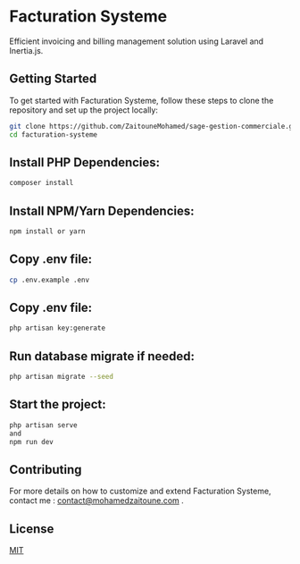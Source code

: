 # Facturation Systeme

Efficient invoicing and billing management solution using Laravel and Inertia.js.


## Getting Started

To get started with Facturation Systeme, follow these steps to clone the repository and set up the project locally:

```bash
git clone https://github.com/ZaitouneMohamed/sage-gestion-commerciale.git
cd facturation-systeme
```

## Install PHP Dependencies:

```bash
composer install 
```

## Install NPM/Yarn Dependencies:

```bash
npm install or yarn 
```

## Copy .env file:

```bash
cp .env.example .env
```

## Copy .env file:

```bash
php artisan key:generate
```

## Run database migrate if needed:

```bash
php artisan migrate --seed
```

## Start the project:

```bash
php artisan serve
and 
npm run dev
```


## Contributing

For more details on how to customize and extend Facturation Systeme, contact me : contact@mohamedzaitoune.com .


## License

[MIT](https://choosealicense.com/licenses/mit/)
